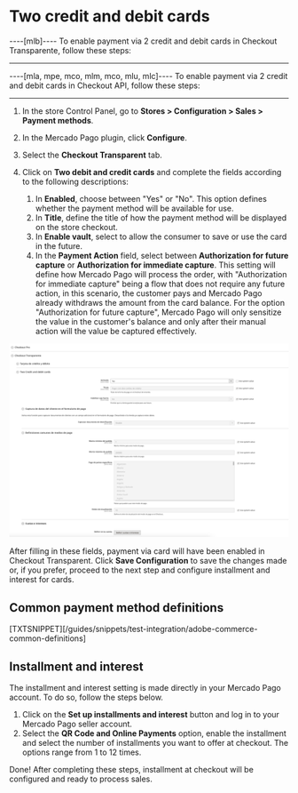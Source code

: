 # Two credit and debit cards

----[mlb]----
To enable payment via 2 credit and debit cards in Checkout Transparente, follow these steps:

------------
----[mla, mpe, mco, mlm, mco, mlu, mlc]----
To enable payment via 2 credit and debit cards in Checkout API, follow these steps:

------------

1. In the store Control Panel, go to **Stores > Configuration > Sales > Payment methods**.
2. In the Mercado Pago plugin, click **Configure**.
3. Select the **Checkout Transparent** tab.
4. Click on **Two debit and credit cards** and complete the fields according to the following descriptions:

    1. In **Enabled**, choose between "Yes" or "No". This option defines whether the payment method will be available for use.
    2. In **Title**, define the title of how the payment method will be displayed on the store checkout.
    3. In **Enable vault**, select to allow the consumer to save or use the card in the future.
    4. In the **Payment Action** field, select between **Authorization for future capture** or **Authorization for immediate capture**. This setting will define how Mercado Pago will process the order, with "Authorization for immediate capture" being a flow that does not require any future action, in this scenario, the customer pays and Mercado Pago already withdraws the amount from the card balance. For the option "Authorization for future capture", Mercado Pago will only sensitize the value in the customer's balance and only after their manual action will the value be captured effectively.

![Two cards](/images/adobe-commerce/dois_cartoes.png)

After filling in these fields, payment via card will have been enabled in Checkout Transparent. Click **Save Configuration** to save the changes made or, if you prefer, proceed to the next step and configure installment and interest for cards.

## Common payment method definitions

[TXTSNIPPET][/guides/snippets/test-integration/adobe-commerce-common-definitions]

## Installment and interest

The installment and interest setting is made directly in your Mercado Pago account. To do so, follow the steps below.

1. Click on the **Set up installments and interest** button and log in to your Mercado Pago seller account.
2. Select the **QR Code and Online Payments** option, enable the installment and select the number of installments you want to offer at checkout. The options range from 1 to 12 times.

Done! After completing these steps, installment at checkout will be configured and ready to process sales.